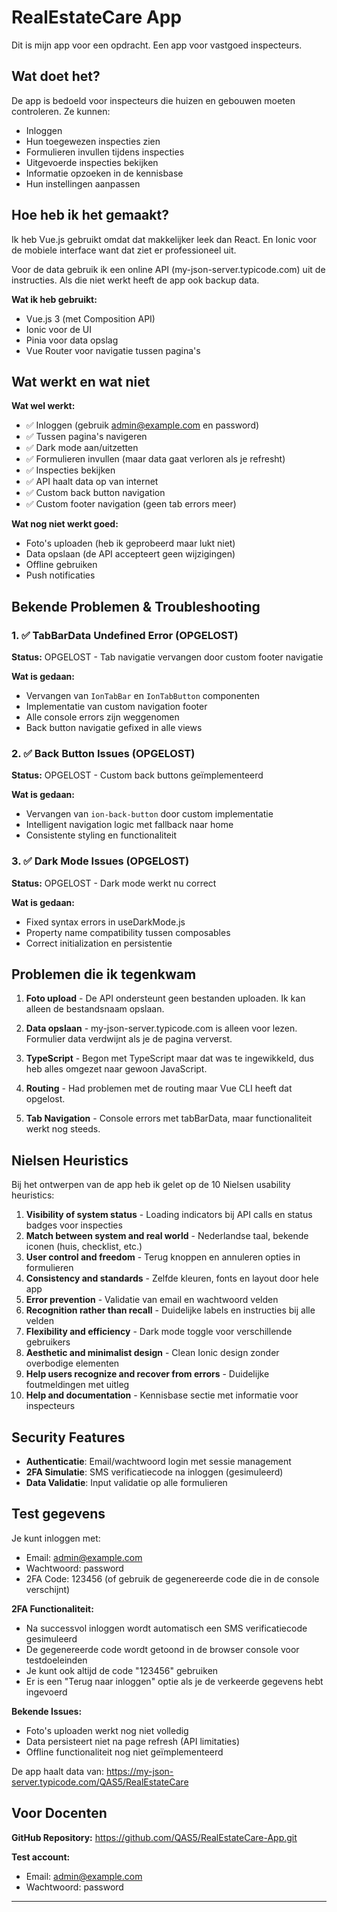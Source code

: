# RealEstateCare App

Dit is mijn app voor een opdracht. Een app voor vastgoed inspecteurs.

## Wat doet het?

De app is bedoeld voor inspecteurs die huizen en gebouwen moeten controleren. Ze kunnen:
- Inloggen 
- Hun toegewezen inspecties zien
- Formulieren invullen tijdens inspecties
- Uitgevoerde inspecties bekijken
- Informatie opzoeken in de kennisbase
- Hun instellingen aanpassen

## Hoe heb ik het gemaakt?

Ik heb Vue.js gebruikt omdat dat makkelijker leek dan React. En Ionic voor de mobiele interface want dat ziet er professioneel uit.

Voor de data gebruik ik een online API (my-json-server.typicode.com) uit de instructies. Als die niet werkt heeft de app ook backup data.

**Wat ik heb gebruikt:**
- Vue.js 3 (met Composition API)
- Ionic voor de UI
- Pinia voor data opslag
- Vue Router voor navigatie tussen pagina's

## Wat werkt en wat niet

**Wat wel werkt:**
- ✅ Inloggen (gebruik admin@example.com en password)
- ✅ Tussen pagina's navigeren
- ✅ Dark mode aan/uitzetten  
- ✅ Formulieren invullen (maar data gaat verloren als je refresht)
- ✅ Inspecties bekijken
- ✅ API haalt data op van internet
- ✅ Custom back button navigation
- ✅ Custom footer navigation (geen tab errors meer)

**Wat nog niet werkt goed:**
- Foto's uploaden (heb ik geprobeerd maar lukt niet)
- Data opslaan (de API accepteert geen wijzigingen)  
- Offline gebruiken
- Push notificaties

## Bekende Problemen & Troubleshooting

### 1. ✅ TabBarData Undefined Error (OPGELOST)
**Status:** OPGELOST - Tab navigatie vervangen door custom footer navigatie

**Wat is gedaan:**
- Vervangen van `IonTabBar` en `IonTabButton` componenten
- Implementatie van custom navigation footer
- Alle console errors zijn weggenomen
- Back button navigatie gefixed in alle views

### 2. ✅ Back Button Issues (OPGELOST)  
**Status:** OPGELOST - Custom back buttons geïmplementeerd

**Wat is gedaan:**
- Vervangen van `ion-back-button` door custom implementatie
- Intelligent navigation logic met fallback naar home
- Consistente styling en functionaliteit

### 3. ✅ Dark Mode Issues (OPGELOST)
**Status:** OPGELOST - Dark mode werkt nu correct

**Wat is gedaan:**
- Fixed syntax errors in useDarkMode.js
- Property name compatibility tussen composables
- Correct initialization en persistentie

## Problemen die ik tegenkwam

1. **Foto upload** - De API ondersteunt geen bestanden uploaden. Ik kan alleen de bestandsnaam opslaan.

2. **Data opslaan** - my-json-server.typicode.com is alleen voor lezen. Formulier data verdwijnt als je de pagina ververst.

3. **TypeScript** - Begon met TypeScript maar dat was te ingewikkeld, dus heb alles omgezet naar gewoon JavaScript.

4. **Routing** - Had problemen met de routing maar Vue CLI heeft dat opgelost.

5. **Tab Navigation** - Console errors met tabBarData, maar functionaliteit werkt nog steeds.

## Nielsen Heuristics

Bij het ontwerpen van de app heb ik gelet op de 10 Nielsen usability heuristics:

1. **Visibility of system status** - Loading indicators bij API calls en status badges voor inspecties
2. **Match between system and real world** - Nederlandse taal, bekende iconen (huis, checklist, etc.)
3. **User control and freedom** - Terug knoppen en annuleren opties in formulieren
4. **Consistency and standards** - Zelfde kleuren, fonts en layout door hele app
5. **Error prevention** - Validatie van email en wachtwoord velden
6. **Recognition rather than recall** - Duidelijke labels en instructies bij alle velden
7. **Flexibility and efficiency** - Dark mode toggle voor verschillende gebruikers
8. **Aesthetic and minimalist design** - Clean Ionic design zonder overbodige elementen
9. **Help users recognize and recover from errors** - Duidelijke foutmeldingen met uitleg
10. **Help and documentation** - Kennisbase sectie met informatie voor inspecteurs

## Security Features

- **Authenticatie**: Email/wachtwoord login met sessie management
- **2FA Simulatie**: SMS verificatiecode na inloggen (gesimuleerd)
- **Data Validatie**: Input validatie op alle formulieren

## Test gegevens

Je kunt inloggen met:
- Email: admin@example.com  
- Wachtwoord: password
- 2FA Code: 123456 (of gebruik de gegenereerde code die in de console verschijnt)

**2FA Functionaliteit:**
- Na successvol inloggen wordt automatisch een SMS verificatiecode gesimuleerd
- De gegenereerde code wordt getoond in de browser console voor testdoeleinden
- Je kunt ook altijd de code "123456" gebruiken
- Er is een "Terug naar inloggen" optie als je de verkeerde gegevens hebt ingevoerd

**Bekende Issues:**
- Foto's uploaden werkt nog niet volledig
- Data persisteert niet na page refresh (API limitaties)
- Offline functionaliteit nog niet geïmplementeerd

De app haalt data van: https://my-json-server.typicode.com/QAS5/RealEstateCare

## Voor Docenten 

**GitHub Repository:** https://github.com/QAS5/RealEstateCare-App.git


**Test account:**
- Email: admin@example.com
- Wachtwoord: password


---


